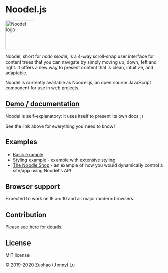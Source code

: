 # Noodel.js

<img alt="Noodel logo" src="docs/logo_256x256.png" width="90">

Noodel, short for *node model*, is a 4-way scroll-snap user interface for content trees that you can navigate by simply moving up, down, left and right. It offers a new way to present content that is clean, intuitive, and adaptable.

Noodel is currently available as Noodel.js, an open source JavaScript component for use in web projects. 

## [Demo / documentation](https://zlu883.github.io/noodel-js/)

Noodel is self-explanatory: it uses itself to present its own docs ;)

See the link above for everything you need to know!

## Examples

- [Basic example](https://codepen.io/zlu883/pen/pogbYWV)
- [Styling example](https://codepen.io/zlu883/pen/BajLdLr) - example with extensive styling
- [The Noodle Shop](https://codepen.io/zlu883/pen/QWyGWag) - an example of how you would dynamically control a site/app using Noodel's API

## Browser support

Expected to work on IE >= 10 and all major modern browsers.

## Contribution

Please [see here](https://github.com/zlu883/noodel-js/blob/master/CONTRIBUTING.md) for details.

## License

MIT license

© 2019-2020 Zuohao (Jonny) Lu
